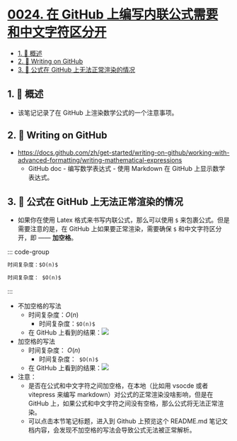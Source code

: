 # [0024. 在 GitHub 上编写内联公式需要和中文字符区分开](https://github.com/Tdahuyou/TNotes.notes/tree/main/notes/0024.%20%E5%9C%A8%20GitHub%20%E4%B8%8A%E7%BC%96%E5%86%99%E5%86%85%E8%81%94%E5%85%AC%E5%BC%8F%E9%9C%80%E8%A6%81%E5%92%8C%E4%B8%AD%E6%96%87%E5%AD%97%E7%AC%A6%E5%8C%BA%E5%88%86%E5%BC%80)

<!-- region:toc -->

- [1. 📝 概述](#1--概述)
- [2. 🔗 Writing on GitHub](#2--writing-on-github)
- [3. 📒 公式在 GitHub 上无法正常渲染的情况](#3--公式在-github-上无法正常渲染的情况)

<!-- endregion:toc -->

## 1. 📝 概述

- 该笔记记录了在 GitHub 上渲染数学公式的一个注意事项。

## 2. 🔗 Writing on GitHub

- https://docs.github.com/zh/get-started/writing-on-github/working-with-advanced-formatting/writing-mathematical-expressions
  - GitHub doc - 编写数学表达式 - 使用 Markdown 在 GitHub 上显示数学表达式。

## 3. 📒 公式在 GitHub 上无法正常渲染的情况

- 如果你在使用 Latex 格式来书写内联公式，那么可以使用 `$` 来包裹公式。但是需要注意的是，在 GitHub 上如果要正常渲染，需要确保 `$` 和中文字符区分开，即 —— **加空格**。

::: code-group

```md [不加空格的写法]
时间复杂度：$O(n)$
```

```md [加空格的写法]
时间复杂度： $O(n)$
```

:::

- 不加空格的写法
  - 时间复杂度：$O(n)$
    - 时间复杂度：`$O(n)$`
  - 在 GitHub 上看到的结果：![](https://cdn.jsdelivr.net/gh/tnotesjs/imgs@main/2024-10-20-22-19-50.png)
- 加空格的写法
  - 时间复杂度： $O(n)$
    - 时间复杂度：` $O(n)$`
  - 在 GitHub 上看到的结果：![](https://cdn.jsdelivr.net/gh/tnotesjs/imgs@main/2024-10-20-22-19-54.png)
- 注意：
  - 是否在公式和中文字符之间加空格，在本地（比如用 vsocde 或者 vitepress 来编写 markdown）对公式的正常渲染没啥影响，但是在 GitHub 上，如果公式和中文字符之间没有空格，那么公式将无法正常渲染。
  - 可以点击本节笔记标题，进入到 Github 上预览这个 README.md 笔记文档内容，会发现不加空格的写法会导致公式无法被正常解析。
